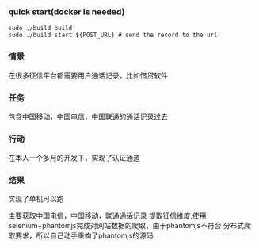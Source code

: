 ### quick start(docker is needed)

```
sudo ./build build
sudo ./build start ${POST_URL} # send the record to the url
```

### 情景

在很多征信平台都需要用户通话记录，比如借贷软件

### 任务

包含中国移动，中国电信，中国联通的通话记录过去

### 行动

在本人一个多月的开发下，实现了认证通道

### 结果

实现了单机可以跑


主要获取中国电信，中国移动，联通通话记录 提取征信维度,使用selenium+phantomjs完成对网站数据的爬取，由于phantomjs不符合 分布式爬取要求，所以自己动手重构了phantomjs的源码


